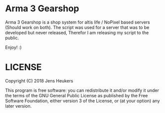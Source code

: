 # Arma 3 Gearshop
Arma 3 Gearshop is a shop system for altis life / NoPixel based servers (Should work on both).
The script was used for a server that was to be developed but never released, Therefor I am releasing my script to the public.

Enjoy! :)

# LICENSE
Copyright (C) 2018 Jens Heukers

This program is free software: you can redistribute it and/or modify it under the terms of the GNU General Public License as published by the Free Software Foundation, either version 3 of the License, or (at your option) any later version.

